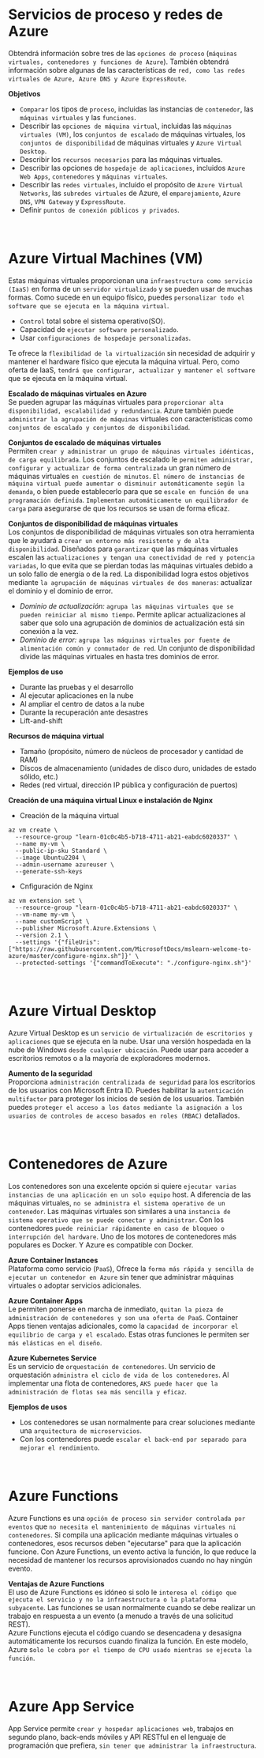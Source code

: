 Servicios de proceso y redes de Azure
==  
Obtendrá información sobre tres de las ``opciones de proceso`` (``máquinas virtuales, contenedores y funciones de Azure``). También obtendrá información sobre algunas de las características de ``red, como las redes virtuales de Azure, Azure DNS y Azure ExpressRoute``.  

**Objetivos**  
- ``Comparar`` los tipos de ``proceso``, incluidas las instancias de ``contenedor``, las ``máquinas virtuales`` y las ``funciones``.
- Describir las ``opciones de máquina virtual``, incluidas las ``máquinas virtuales (VM)``, los ``conjuntos de escalado`` de máquinas virtuales, los ``conjuntos de disponibilidad`` de máquinas virtuales y ``Azure Virtual Desktop``.  
- Describir los ``recursos necesarios`` para las máquinas virtuales.
- Describir las opciones de ``hospedaje de aplicaciones``, incluidos ``Azure Web Apps``, ``contenedores`` y ``máquinas virtuales``.
- Describir las ``redes virtuales``, incluido el propósito de ``Azure Virtual Networks``, las ``subredes virtuales`` de Azure, el ``emparejamiento``, ``Azure DNS``, ``VPN Gateway`` y ``ExpressRoute``.
- Definir ``puntos de conexión públicos y privados``.  

\
**Azure Virtual Machines (VM)**  
==  
Estas máquinas virtuales proporcionan una ``infraestructura como servicio (IaaS)`` en forma de un ``servidor virtualizado`` y se pueden usar de muchas formas. Como sucede en un equipo físico, puedes ``personalizar todo el software que se ejecuta en la máquina virtual``.
- ``Control`` total sobre el sistema operativo(SO).
- Capacidad de ``ejecutar software personalizado``.
- Usar ``configuraciones de hospedaje personalizadas``.  

Te ofrece la ``flexibilidad de la virtualización`` sin necesidad de adquirir y mantener el hardware físico que ejecuta la máquina virtual. Pero, como oferta de IaaS, ``tendrá que configurar, actualizar y mantener el software`` que se ejecuta en la máquina virtual.  

**Escalado de máquinas virtuales en Azure**  
Se pueden agrupar las máquinas virtuales para ``proporcionar alta disponibilidad, escalabilidad y redundancia``. Azure también puede ``administrar la agrupación de máquinas`` virtuales con características como ``conjuntos de escalado y conjuntos de disponibilidad``.  

**Conjuntos de escalado de máquinas virtuales**  
Permiten ``crear y administrar un grupo de máquinas virtuales idénticas, de carga equilibrada``. Los conjuntos de escalado le ``permiten administrar, configurar y actualizar de forma centralizada`` un gran número de máquinas virtuales ``en cuestión de minutos``. ``El número de instancias de máquina virtual puede aumentar o disminuir automáticamente según la demanda``, o bien puede establecerlo para que se ``escale en función de una programación definida``. ``Implementan automáticamente un equilibrador de carga`` para asegurarse de que los recursos se usan de forma eficaz.  

**Conjuntos de disponibilidad de máquinas virtuales**  
Los conjuntos de disponibilidad de máquinas virtuales son otra herramienta que le ayudará a ``crear un entorno más resistente y de alta disponibilidad``. Diseñados para ``garantizar`` que las máquinas virtuales escalen las ``actualizaciones y tengan una conectividad de red y potencia variadas``, lo que evita que se pierdan todas las máquinas virtuales debido a un solo fallo de energía o de la red. La disponibilidad logra estos objetivos mediante ``la agrupación de máquinas virtuales de dos maneras``: actualizar el dominio y el dominio de error.
- *Dominio de actualización:* ``agrupa las máquinas virtuales que se pueden reiniciar al mismo tiempo``. Permite aplicar actualizaciones al saber que solo una agrupación de dominios de actualización está sin conexión a la vez. 
- *Dominio de error:* ``agrupa las máquinas virtuales por fuente de alimentación común y conmutador de red``. Un conjunto de disponibilidad divide las máquinas virtuales en hasta tres dominios de error.  

**Ejemplos de uso**
- Durante las pruebas y el desarrollo
- Al ejecutar aplicaciones en la nube
- Al ampliar el centro de datos a la nube
- Durante la recuperación ante desastres
- Lift-and-shift

**Recursos de máquina virtual**  
- Tamaño (propósito, número de núcleos de procesador y cantidad de RAM)
- Discos de almacenamiento (unidades de disco duro, unidades de estado sólido, etc.)
- Redes (red virtual, dirección IP pública y configuración de puertos)  

**Creación de una máquina virtual Linux e instalación de Nginx**
- Creación de la máquina virtual
```
az vm create \
  --resource-group "learn-01c0c4b5-b718-4711-ab21-eabdc6020337" \
  --name my-vm \
  --public-ip-sku Standard \
  --image Ubuntu2204 \
  --admin-username azureuser \
  --generate-ssh-keys  
```
- Cnfiguración de Nginx
```
az vm extension set \
  --resource-group "learn-01c0c4b5-b718-4711-ab21-eabdc6020337" \
  --vm-name my-vm \
  --name customScript \
  --publisher Microsoft.Azure.Extensions \
  --version 2.1 \
  --settings '{"fileUris":["https://raw.githubusercontent.com/MicrosoftDocs/mslearn-welcome-to-azure/master/configure-nginx.sh"]}' \
  --protected-settings '{"commandToExecute": "./configure-nginx.sh"}'   
```  

\
**Azure Virtual Desktop**
==  
Azure Virtual Desktop es un ``servicio de virtualización de escritorios y aplicaciones`` que se ejecuta en la nube. Usar una versión hospedada en la nube de Windows ``desde cualquier ubicación``. Puede usar para acceder a escritorios remotos o a la mayoría de exploradores modernos.  

**Aumento de la seguridad**  
Proporciona ``administración centralizada de seguridad`` para los escritorios de los usuarios con Microsoft Entra ID. Puedes habilitar la ``autenticación multifactor`` para proteger los inicios de sesión de los usuarios. También puedes ``proteger el acceso a los datos mediante la asignación a los usuarios de controles de acceso basados en roles (RBAC)`` detallados.  

\
**Contenedores de Azure**  
==  
Los contenedores son una excelente opción si quiere ``ejecutar varias instancias de una aplicación en un solo equipo`` host. A diferencia de las máquinas virtuales, ``no se administra el sistema operativo de un contenedor``. Las máquinas virtuales son similares a una ``instancia de sistema operativo que se puede conectar y administrar``. Con los contenedores ``puede reiniciar rápidamente en caso de bloqueo o interrupción del hardware``. Uno de los motores de contenedores más populares es Docker. Y Azure es compatible con Docker.  

**Azure Container Instances**  
 Plataforma como servicio (``PaaS``), Ofrece la ``forma más rápida y sencilla de ejecutar un contenedor en Azure`` sin tener que administrar máquinas virtuales o adoptar servicios adicionales.

**Azure Container Apps**  
Le permiten ponerse en marcha de inmediato, ``quitan la pieza de administración de contenedores y son una oferta de PaaS``. Container Apps tienen ventajas adicionales, como la ``capacidad de incorporar el equilibrio de carga y el escalado``. Estas otras funciones le permiten ser ``más elásticas en el diseño``.

**Azure Kubernetes Service**  
Es un servicio de ``orquestación de contenedores``. Un servicio de orquestación ``administra el ciclo de vida de los contenedores``. Al implementar una flota de contenedores, ``AKS puede hacer que la administración de flotas sea más sencilla y eficaz``.  

**Ejemplos de usos**
- Los contenedores se usan normalmente para crear soluciones mediante una ``arquitectura de microservicios``.
- Con los contenedores puede ``escalar el back-end por separado para mejorar el rendimiento``.  

\
**Azure Functions**
==  
Azure Functions es una ``opción de proceso sin servidor controlada por eventos`` que ``no necesita el mantenimiento de máquinas virtuales ni contenedores``. Si compila una aplicación mediante máquinas virtuales o contenedores, esos recursos deben "ejecutarse" para que la aplicación funcione. Con Azure Functions, un evento activa la función, lo que reduce la necesidad de mantener los recursos aprovisionados cuando no hay ningún evento.

**Ventajas de Azure Functions**  
El uso de Azure Functions es idóneo si solo le ``interesa el código que ejecuta el servicio y no la infraestructura o la plataforma subyacente``. Las funciones se usan normalmente cuando se debe realizar un trabajo en respuesta a un evento (a menudo a través de una solicitud REST).  
Azure Functions ejecuta el código cuando se desencadena y desasigna automáticamente los recursos cuando finaliza la función. En este modelo, Azure s``olo le cobra por el tiempo de CPU usado mientras se ejecuta la función``.  

\
**Azure App Service**
==  
App Service permite ``crear y hospedar aplicaciones web``, trabajos en segundo plano, back-ends móviles y API RESTful en el lenguaje de programación que prefiera, ``sin tener que administrar la infraestructura``.  